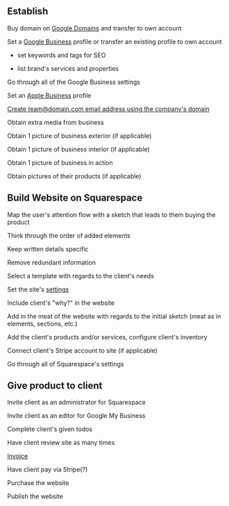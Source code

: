 ## Establish

Buy domain on [Google Domains](domains.google.com) and transfer to own account

Set a [Google Business](business.google.com) profile or transfer an existing profile to own account

- set keywords and tags for SEO

- list brand's services and properties

Go through all of the Google Business settings

Set an [Apple Business](register.apple.com/login?returnTo=/business/ui) profile

[Create team@domain.com email address using the company's domain](DigitalBusinessService.how/blob/main/domain.md)

Obtain extra media from business

Obtain 1 picture of business exterior (if applicable)

Obtain 1 picture of business interior (if applicable) 

Obtain 1 picture of business in action

Obtain pictures of their products (if applicable)

## Build Website on Squarespace

Map the user's attention flow with a sketch that leads to them buying the product

Think through the order of added elements

Keep written details specific

Remove redundant information

Select a template with regards to the client's needs

Set the site's [settings](https://github.com/AmandaErnar/DigitalBusinessService.how/blob/main/squarespace.md)

Include client's "why?" in the website 

Add in the meat of the website with regards to the initial sketch (meat as in elements, sections, etc.)

Add the client's products and/or services, configure client's inventory

Connect client's Stripe account to site (if applicable)

Go through all of Squarespace's settings

## Give product to client

Invite client as an administrator for Squarespace

Invite client as an editor for Google My Business

Complete client's given todos

Have client review site as many times

[Invoice](https://github.com/AmandaErnar/DigitalBusinessService.how/blob/main/invoice.md)

Have client pay via Stripe(?)

Purchase the website

Publish the website
